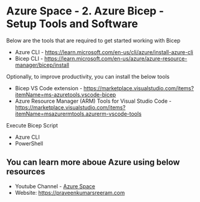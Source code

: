 # Azure Space - 2. Azure Bicep - Setup Tools and Software

Below are the tools that are required to get started working with Bicep
* Azure CLI - https://learn.microsoft.com/en-us/cli/azure/install-azure-cli
* Bicep CLI - https://learn.microsoft.com/en-us/azure/azure-resource-manager/bicep/install

Optionally, to improve productivity, you can install the below tools
* Bicep VS Code extension - https://marketplace.visualstudio.com/items?itemName=ms-azuretools.vscode-bicep
* Azure Resource Manager (ARM) Tools for Visual Studio Code - https://marketplace.visualstudio.com/items?itemName=msazurermtools.azurerm-vscode-tools

Execute Bicep Script
* Azure CLI
* PowerShell

## You can learn more aboue Azure using below resources

* Youtube Channel - [Azure Space](https://www.youtube.com/channel/UCAyKimu-hwmy0kpYprjSPBg?sub_confirmation=1)
* Website: <https://praveenkumarsreeram.com>
